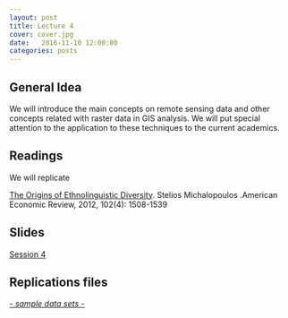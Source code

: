 ```yaml
---
layout: post
title: Lecture 4
cover: cover.jpg
date:   2016-11-10 12:00:00
categories: posts
---
```


## General Idea

We will introduce the main concepts on remote sensing data and other concepts related with raster data in GIS analysis. We will put special attention to the application to these techniques to the current academics.

## Readings

We will replicate

[The Origins of Ethnolinguistic Diversity](https://www.aeaweb.org/articles?id=10.1257/aer.102.4.1508). Stelios Michalopoulos .American Economic Review, 2012, 102(4): 1508-1539

## Slides

[Session 4]()

## Replications files

<a href="https://github.com/GISforAppliedEconomics/data_and_syntaxis" target="_blank"><i class="fa fa-github" aria-hidden="true"> - sample data sets - </i></a>







